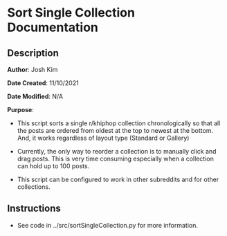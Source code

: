 # Sort Single Collection Documentation

## Description

**Author**: Josh Kim

**Date Created**: 11/10/2021

**Date Modified**: N/A

**Purpose**: 

* This script sorts a single r/khiphop collection chronologically so that all the posts are ordered from oldest at the top to newest at the bottom. And, it works regardless of layout type (Standard or Gallery)

* Currently, the only way to reorder a collection is to manually click and drag posts. This is very time consuming especially when a collection can hold up to 100 posts.

* This script can be configured to work in other subreddits and for other collections. 

## Instructions

* See code in ../src/sortSingleCollection.py for more information. 